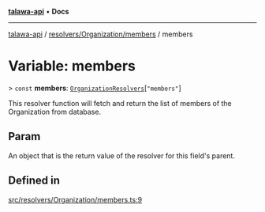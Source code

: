 [**talawa-api**](../../../../README.md) • **Docs**

***

[talawa-api](../../../../modules.md) / [resolvers/Organization/members](../README.md) / members

# Variable: members

\> `const` **members**: [`OrganizationResolvers`](../../../../types/generatedGraphQLTypes/type-aliases/OrganizationResolvers.md)\[`"members"`\]

This resolver function will fetch and return the list of members of the Organization from database.

## Param

An object that is the return value of the resolver for this field's parent.

## Defined in

[src/resolvers/Organization/members.ts:9](https://github.com/PalisadoesFoundation/talawa-api/blob/7fc9f13527dc6ead651f268e58527dcc279b95bc/src/resolvers/Organization/members.ts#L9)
